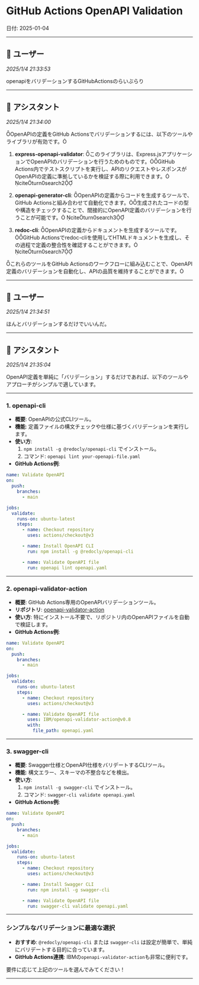 # GitHub Actions OpenAPI Validation

日付: 2025-01-04

---

## 👤 ユーザー
*2025/1/4 21:33:53*

openapiをバリデーションするGitHubActionsのらいぶらり

---

## 🤖 アシスタント
*2025/1/4 21:34:00*

OpenAPIの定義をGitHub Actionsでバリデーションするには、以下のツールやライブラリが有効です。

1. **express-openapi-validator**: このライブラリは、Express.jsアプリケーションでOpenAPIのバリデーションを行うためのものです。GitHub Actions内でテストスクリプトを実行し、APIのリクエストやレスポンスがOpenAPIの定義に準拠しているかを検証する際に利用できます。 citeturn0search2

2. **openapi-generator-cli**: OpenAPIの定義からコードを生成するツールで、GitHub Actionsと組み合わせて自動化できます。生成されたコードの型や構造をチェックすることで、間接的にOpenAPI定義のバリデーションを行うことが可能です。 citeturn0search3

3. **redoc-cli**: OpenAPIの定義からドキュメントを生成するツールです。GitHub Actionsでredoc-cliを使用してHTMLドキュメントを生成し、その過程で定義の整合性を確認することができます。 citeturn0search7

これらのツールをGitHub Actionsのワークフローに組み込むことで、OpenAPI定義のバリデーションを自動化し、APIの品質を維持することができます。

---

## 👤 ユーザー
*2025/1/4 21:34:51*

ほんとバリデーションするだけでいいんだ。

---

## 🤖 アシスタント
*2025/1/4 21:35:04*

OpenAPI定義を単純に「バリデーション」するだけであれば、以下のツールやアプローチがシンプルで適しています。

---

### 1. **openapi-cli**
- **概要**: OpenAPIの公式CLIツール。
- **機能**: 定義ファイルの構文チェックや仕様に基づくバリデーションを実行します。
- **使い方**:
  1. `npm install -g @redocly/openapi-cli` でインストール。
  2. コマンド: `openapi lint your-openapi-file.yaml`
- **GitHub Actions例**:
```yaml
name: Validate OpenAPI
on:
  push:
    branches:
      - main

jobs:
  validate:
    runs-on: ubuntu-latest
    steps:
      - name: Checkout repository
        uses: actions/checkout@v3

      - name: Install OpenAPI CLI
        run: npm install -g @redocly/openapi-cli

      - name: Validate OpenAPI file
        run: openapi lint openapi.yaml
```

---

### 2. **openapi-validator-action**
- **概要**: GitHub Actions専用のOpenAPIバリデーションツール。
- **リポジトリ**: [openapi-validator-action](https://github.com/IBM/openapi-validator-action)
- **使い方**: 特にインストール不要で、リポジトリ内のOpenAPIファイルを自動で検証します。
- **GitHub Actions例**:
```yaml
name: Validate OpenAPI
on:
  push:
    branches:
      - main

jobs:
  validate:
    runs-on: ubuntu-latest
    steps:
      - name: Checkout repository
        uses: actions/checkout@v3

      - name: Validate OpenAPI file
        uses: IBM/openapi-validator-action@v0.8
        with:
          file_path: openapi.yaml
```

---

### 3. **swagger-cli**
- **概要**: Swagger仕様とOpenAPI仕様をバリデートするCLIツール。
- **機能**: 構文エラー、スキーマの不整合などを検出。
- **使い方**:
  1. `npm install -g swagger-cli` でインストール。
  2. コマンド: `swagger-cli validate openapi.yaml`
- **GitHub Actions例**:
```yaml
name: Validate OpenAPI
on:
  push:
    branches:
      - main

jobs:
  validate:
    runs-on: ubuntu-latest
    steps:
      - name: Checkout repository
        uses: actions/checkout@v3

      - name: Install Swagger CLI
        run: npm install -g swagger-cli

      - name: Validate OpenAPI file
        run: swagger-cli validate openapi.yaml
```

---

### シンプルなバリデーションに最適な選択
- **おすすめ**: `@redocly/openapi-cli` または `swagger-cli` は設定が簡単で、単純にバリデートする目的に合っています。
- **GitHub Actions連携**: IBMの`openapi-validator-action`も非常に便利です。

要件に応じて上記のツールを選んでみてください！

---
